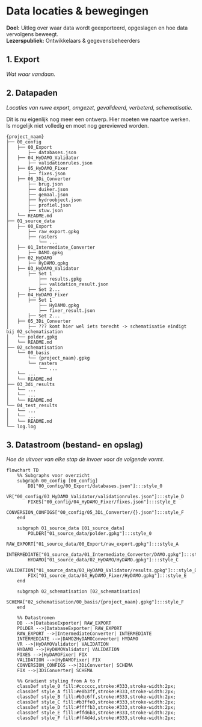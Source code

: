 # Data locaties & bewegingen
**Doel:** Uitleg over waar data wordt geexporteerd, opgeslagen en hoe data vervolgens beweegt.  
**Lezerspubliek:** Ontwikkelaars & gegevensbeheerders

## 1. Export
_Wat waar vandaan._



## 2. Datapaden
_Locaties van ruwe export, omgezet, gevalideerd, verbeterd, schematisatie._

Dit is nu eigenlijk nog meer een ontwerp. Hier moeten we naartoe werken. Is mogelijk niet volledig en moet nog gereviewed worden.

```text
{project_naam}
├── 00_config
│   ├── 00_Export
│       ├── databases.json
│   ├── 04_HyDAMO_Validator
│       ├── validationrules.json
│   ├── 05_HyDAMO_Fixer
│       ├── fixes.json
│   ├── 06_3Di_Converter
│       ├── brug.json
│       ├── duiker.json
│       ├── gemaal.json
│       ├── hydroobject.json
│       ├── profiel.json
│       ├── stuw.json
│   └── README.md
├── 01_source_data
│   ├── 00_Export
│       ├── raw_export.gpkg
│       ├── rasters
│           └── ...
│   ├── 01_Intermediate_Converter
│       ├── DAMO.gpkg
│   ├── 02_HyDAMO
│       ├── HyDAMO.gpkg
│   ├── 03_HyDAMO_Validator
│       ├── Set 1
│           ├── results.gpkg
│           ├── validation_result.json
│       ├── Set 2...
│   ├── 04_HyDAMO_Fixer
│       ├── Set 1
│           ├── HyDAMO.gpkg
│           ├── fixer_result.json
│       ├── Set 2...
│   ├── 05_3Di_Converter
│       ├── ??? komt hier wel iets terecht -> schematisatie eindigt bij 02_schematisation
│   └── polder.gpkg
│   └── README.md
├── 02_schematisation
│   └── 00_basis
│       └── {project_naam}.gpkg
│       └── rasters
│           └── ...
│   └── ...
│   └── README.md
├── 03_3di_results
│   └── ...
│   └── ...
│   └── README.md
└── 04_test_results
│   └── ...
│   └── ...
│   └── README.md
└── log.log
```

## 3. Datastroom (bestand- en opslag)
_Hoe de uitvoer van elke stap de invoer voor de volgende vormt._

```mermaid
flowchart TD
    %% Subgraphs voor overzicht
    subgraph 00_config [00_config]
        DB["00_config/00_Export/databases.json"]:::style_0
        VR["00_config/03_HyDAMO_Validator/validationrules.json"]:::style_D
        FIXES["00_config/04_HyDAMO_Fixer/fixes.json"]:::style_E
        CONVERSION_CONFIGS["00_config/05_3Di_Converter/{}.json"]:::style_F
    end

    subgraph 01_source_data [01_source_data]
        POLDER["01_source_data/polder.gpkg"]:::style_0
        RAW_EXPORT["01_source_data/00_Export/raw_export.gpkg"]:::style_A
        INTERMEDIATE["01_source_data/01_Intermediate_Converter/DAMO.gpkg"]:::style_B
        HYDAMO["01_source_data/02_HyDAMO/HyDAMO.gpkg"]:::style_C
        VALIDATION["01_source_data/03_HyDAMO_Validator/results.gpkg"]:::style_D
        FIX["01_source_data/04_HyDAMO_Fixer/HyDAMO.gpkg"]:::style_E
    end

    subgraph 02_schematisation [02_schematisation]
        SCHEMA["02_schematisation/00_basis/{project_naam}.gpkg"]:::style_F
    end

    %% Datastromen
    DB -->|DatabaseExporter| RAW_EXPORT
    POLDER -->|DatabaseExporter| RAW_EXPORT
    RAW_EXPORT -->|IntermediateConverter| INTERMEDIATE
    INTERMEDIATE -->|DAMO2HyDAMOConverter| HYDAMO
    VR -->|HyDAMOValidator| VALIDATION
    HYDAMO -->|HyDAMOValidator| VALIDATION
    FIXES -->|HyDAMOFixer| FIX
    VALIDATION -->|HyDAMOFixer| FIX
    CONVERSION_CONFIGS -->|3DiConverter| SCHEMA
    FIX -->|3DiConverter| SCHEMA

    %% Gradient styling from A to F
    classDef style_0 fill:#cccccc,stroke:#333,stroke-width:2px;
    classDef style_A fill:#e0b3ff,stroke:#333,stroke-width:2px;
    classDef style_B fill:#b3c6ff,stroke:#333,stroke-width:2px;
    classDef style_C fill:#b3ffe0,stroke:#333,stroke-width:2px;
    classDef style_D fill:#ffffb3,stroke:#333,stroke-width:2px;
    classDef style_E fill:#ffd6b3,stroke:#333,stroke-width:2px;
    classDef style_F fill:#ff4d4d,stroke:#333,stroke-width:2px;

